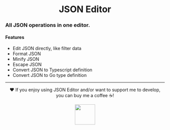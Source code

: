 <h1 align="center">
  <strong>JSON Editor</strong>
</h1>

### All JSON operations in one editor.

#### Features 

- Edit JSON directly, like filter data
- Format JSON
- Minify JSON
- Escape JSON
- Convert JSON to Typescript definition
- Convert JSON to Go type definition

---

<p align="center"> ♥️ If you enjoy using JSON Editor and/or want to support me to develop, you can buy me a coffee ☕!</p>

<p align="center">
  <a title="Support me on Kofi" href="https://ko-fi.com/Y8Y5GVVNA">
    <img height="64" style="height: 64px" src="https://storage.ko-fi.com/cdn/brandasset/kofi_s_tag_dark.png">
  </a>          
</p>
